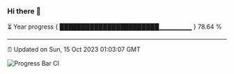 ### Hi there 👋

⏳ Year progress { ███████████████████████▁▁▁▁▁▁▁ } 78.64 %

---

⏰ Updated on Sun, 15 Oct 2023 01:03:07 GMT

![Progress Bar CI](https://github.com/liununu/liununu/workflows/Progress%20Bar%20CI/badge.svg)
